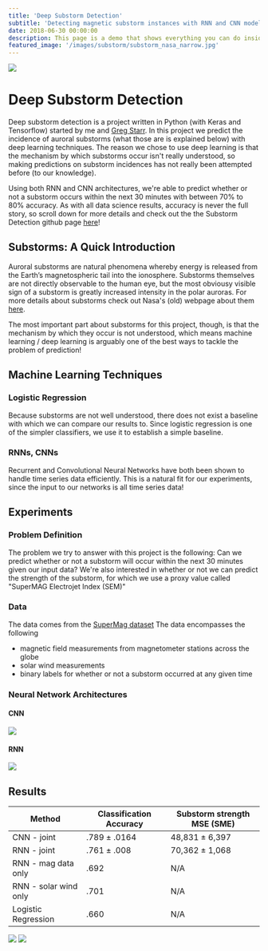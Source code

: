 ```yaml
---
title: 'Deep Substorm Detection'
subtitle: 'Detecting magnetic substorm instances with RNN and CNN models'
date: 2018-06-30 00:00:00
description: This page is a demo that shows everything you can do inside portfolio and blog posts.
featured_image: '/images/substorm/substorm_nasa_narrow.jpg'
---
```


![](/images/substorm/substorm_nasa2.jpg)

# Deep Substorm Detection
Deep substorm detection is a project written in Python (with Keras and Tensorflow) started by me and <a href="https://gregstarr.github.io">Greg Starr</a>. In this project we predict the incidence of auroral substorms (what those are is explained below) with deep learning techniques. The reason we chose to use deep learning is that the mechanism by which substorms occur isn't really understood, so making predictions on substorm incidences has not really been attempted before (to our knowledge).

Using both RNN and CNN architectures, we're able to predict whether or not a substorm occurs within the next 30 minutes with between 70% to 80% accuracy. As with all data science results, accuracy is never the full story, so scroll down for more details and check out the the Substorm Detection github page <a href="https://github.com/alanxzhou/substorm-detection">here</a>!

## Substorms: A Quick Introduction
Auroral substorms are natural phenomena whereby energy is released from the Earth’s magnetospheric tail into the ionosphere. Substorms themselves are not directly observable to the human eye, but the most obviousy visible sign of a substorm is greatly increased intensity in the polar auroras. For more details about substorms check out Nasa's (old) webpage about them <a href="https://www-spof.gsfc.nasa.gov/Education/index.html">here</a>.

The most important part about substorms for this project, though, is that the mechanism by which they occur is not understood, which means machine learning / deep learning is arguably one of the best ways to tackle the problem of prediction!

## Machine Learning Techniques

### Logistic Regression

Because substorms are not well understood, there does not exist a baseline with which we can compare our results to. Since logistic regression is one of the simpler classifiers, we use it to establish a simple baseline.

### RNNs, CNNs
Recurrent and Convolutional Neural Networks have both been shown to handle time series data efficiently. This is a natural fit for our experiments, since the input to our networks is all time series data!

## Experiments

### Problem Definition
The problem we try to answer with this project is the following: Can we predict whether or not a substorm will occur within the next 30 minutes given our input data? We're also interested in whether or not we can predict the strength of the substorm, for which we use a proxy value called "SuperMAG Electrojet Index (SEM)"

### Data 
The data comes from the <a href="http://supermag.jhuapl.edu/">SuperMag dataset</a> The data encompasses the following
* magnetic field measurements from magnetometer stations across the globe
* solar wind measurements
* binary labels for whether or not a substorm occurred at any given time

### Neural Network Architectures
#### CNN
<img src="/images/substorm/final_cnn_model.png" style="max-width:640px">

#### RNN

<img src="/images/substorm/RNN_no_sequence_return.png" style="max-width:640px">

## Results

| Method                 | Classification Accuracy | Substorm strength MSE (SME)        |
|------------------------|-------------------------|------------------------------|
| CNN - joint            | .789 &plusmn; .0164     | 48,831 &plusmn; 6,397        |
| RNN - joint            | .761 &plusmn; .008      | 70,362 &plusmn; 1,068        |
| RNN - mag data only    | .692                    | N/A                          | 
| RNN - solar wind only  | .701                    | N/A                          |
| Logistic Regression    | .660                    | N/A                          |

<img src="/images/substorm/confusion_matrix_cnn.png" style="max-width:640px">

<img src="/images/substorm/confusion_matrix_rnn.png" style="max-width:640px">
